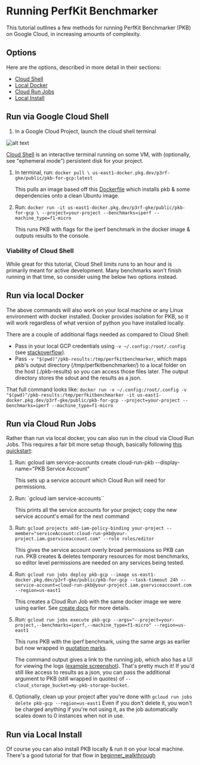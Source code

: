 # Running PerfKit Benchmarker

This tutorial outlines a few methods for running PerfKit Benchmarker (PKB) on
Google Cloud, in increasing amounts of complexity.

## Options

Here are the options, described in more detail in their sections:

-   [Cloud Shell](#run-via-google-cloud-shell)
-   [Local Docker](#run-via-local-docker)
-   [Cloud Run Jobs](#run-via-cloud-run-jobs)
-   [Local Install](#run-via-local-install)

## Run via Google Cloud Shell

1.  In a Google Cloud Project, launch the cloud shell terminal

![alt text](../beginner_walkthrough/img/cloud_shell_icon.png "Cloud Shell Icon")

[Cloud Shell](https://cloud.google.com/shell) is an interactive terminal running
on some VM, with (optionally, see "ephemeral mode") persistent disk for your
project.

1.  In terminal, run: `docker pull \
    us-east1-docker.pkg.dev/p3rf-gke/public/pkb-for-gcp:latest`

    This pulls an image based off this [Dockerfile](pkb_for_gcp/Dockerfile)
    which installs pkb & some dependencies onto a clean Ubuntu image.

1.  Run: `docker run -it us-east1-docker.pkg.dev/p3rf-gke/public/pkb-for-gcp \
    --project=your-project --benchmarks=iperf --machine_type=f1-micro`

    This runs PKB with flags for the iperf benchmark in the docker image &
    outputs results to the console.

### Viability of Cloud Shell

While great for this tutorial, Cloud Shell limits runs to an hour and is
primarily meant for active development. Many benchmarks won't finish running in
that time, so consider using the below two options instead.

## Run via local Docker

The above commands will also work on your local machine or any Linux environment
with docker installed. Docker provides isolation for PKB, so it will work
regardless of what version of python you have installed locally.

There are a couple of additional flags needed as compared to Cloud Shell:

-   Pass in your local GCP credentials using `-v ~/.config:/root/.config` (see
    [stackoverflow](https://stackoverflow.com/questions/38938216/pass-google-default-application-credentials-in-local-docker-run)).
-   Pass `-v "$(pwd)"/pkb-results:/tmp/perfkitbenchmarker`, which maps pkb's
    output directory (/tmp/perfkitbenchmarker/) to a local folder on the host
    (./pkb-results) so you can access those files later. The output directory
    stores the sdout and the results as a json.

That full command looks like: `docker run -v ~/.config:/root/.config -v
"$(pwd)"/pkb-results:/tmp/perfkitbenchmarker -it
us-east1-docker.pkg.dev/p3rf-gke/public/pkb-for-gcp --project=your-project
--benchmarks=iperf --machine_type=f1-micro`

## Run via Cloud Run Jobs

Rather than run via local docker, you can also run in the cloud via Cloud Run
Jobs. This requires a fair bit more setup though, basically following
[this quickstart](https://cloud.google.com/run/docs/quickstarts/jobs/create-execute):

1.  Run: gcloud iam service-accounts create cloud-run-pkb --display-name="PKB
    Service Account"

    This sets up a service account which Cloud Run will need for permissions.

1.  Run: `gcloud iam service-accounts``

    This prints all the service accounts for your project; copy the new service
    account's email for the next command

1.  Run: `gcloud projects add-iam-policy-binding your-project
    --member="serviceAccount:cloud-run-pkb@your-project.iam.gserviceaccount.com"
    --role roles/editor`

    This gives the service account overly broad permissions so PKB can run. PKB
    creates & deletes temporary resources for most benchmarks, so editor level
    permissions are needed on any services being tested.

1.  Run: `gcloud run jobs deploy pkb-gcp --image
    us-east1-docker.pkg.dev/p3rf-gke/public/pkb-for-gcp --task-timeout 24h
    --service-account=cloud-run-pkb@your-project.iam.gserviceaccount.com
    --region=us-east1`

    This creates a Cloud Run Job with the same docker image we were using
    earlier. See [create docs](https://cloud.google.com/run/docs/create-jobs)
    for more details.

1.  Run: `gcloud run jobs execute pkb-gcp
    --args="--project=your-project,--benchmarks=iperf,--machine_type=f1-micro"
    --region=us-east1`

    This runs PKB with the iperf benchmark, using the same args as earlier but
    now wrapped in
    [quotation marks](https://cloud.google.com/run/docs/configuring/services/containers#equals-commas-in-args).

    The command output gives a link to the running job, which also has a UI for
    viewing the logs ([example screenshot](imgs/run_logs.png)). That's pretty
    much it! If you'd still like access to results as a json, you can pass the
    additional argument to PKB (still wrapped in quotes) of
    `--cloud_storage_bucket=my-pkb-storage-bucket`.

1.  Optionally, clean up your project after you're done with `gcloud run jobs
    delete pkb-gcp --region=us-east1` Even if you don't delete it, you won't be
    charged anything if you're not using it, as the job automatically scales
    down to 0 instances when not in use.

## Run via Local Install

Of course you can also install PKB locally & run it on your local machine.
There's a good tutorial for that flow in
[beginner_walkthrough](https://github.com/GoogleCloudPlatform/PerfKitBenchmarker/tree/master/tutorials/beginner_walkthrough)
